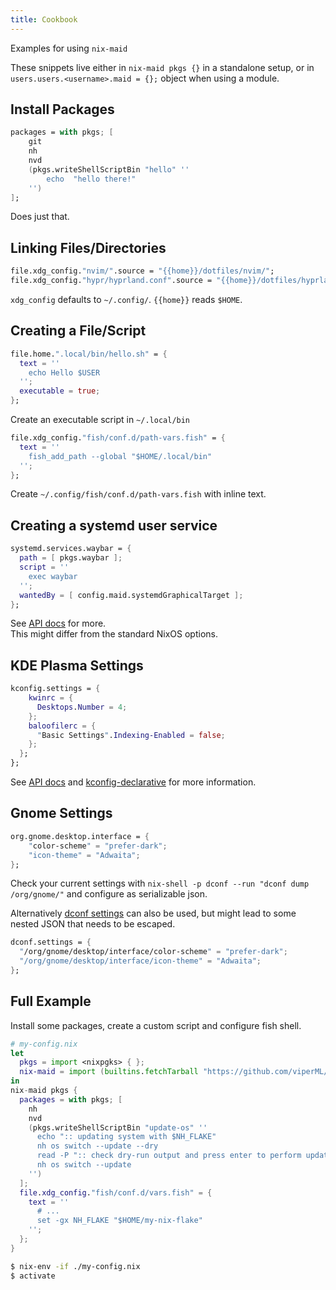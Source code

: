 ```yaml
---
title: Cookbook
---
```


Examples for using `nix-maid`

These snippets live either in `nix-maid pkgs {}` in a standalone setup, or in `users.users.<username>.maid = {};` object when using a module.

## Install Packages

```nix
packages = with pkgs; [
    git
    nh
    nvd
    (pkgs.writeShellScriptBin "hello" ''
        echo  "hello there!"
    '')
];
```
Does just that.

## Linking Files/Directories

```nix
file.xdg_config."nvim/".source = "{{home}}/dotfiles/nvim/"; 
file.xdg_config."hypr/hyprland.conf".source = "{{home}}/dotfiles/hyprland.conf";
```
`xdg_config` defaults to `~/.config/`. `{{home}}` reads `$HOME`.

## Creating a File/Script

```nix
file.home.".local/bin/hello.sh" = {
  text = ''
    echo Hello $USER
  '';
  executable = true;
};
```
Create an executable script in `~/.local/bin`

```nix
file.xdg_config."fish/conf.d/path-vars.fish" = {
  text = ''
    fish_add_path --global "$HOME/.local/bin"
  '';
};
```
Create `~/.config/fish/conf.d/path-vars.fish` with inline text.

## Creating a systemd user service

```nix
systemd.services.waybar = {
  path = [ pkgs.waybar ];
  script = ''
    exec waybar
  '';
  wantedBy = [ config.maid.systemdGraphicalTarget ];
};
```

See [API docs](https://viperml.github.io/nix-maid/api.html#systemd-units) for more.  
This might differ from the standard NixOS options.

## KDE Plasma Settings

```nix
kconfig.settings = {
    kwinrc = {
      Desktops.Number = 4;
    };
    baloofilerc = {
      "Basic Settings".Indexing-Enabled = false;
    };
  };
};
```
See [API docs](https://viperml.github.io/nix-maid/api.html#kconfig.settings) and [kconfig-declarative](https://github.com/viperML/kconfig-declarative) for more information.

## Gnome Settings

```nix
org.gnome.desktop.interface = {
    "color-scheme" = "prefer-dark";
    "icon-theme" = "Adwaita";
};
```

Check your current settings with `nix-shell -p dconf --run "dconf dump /org/gnome/"` and configure as serializable json.  

Alternatively [dconf settings](https://viperml.github.io/nix-maid/api.html#dconf.settings) can also be used, but might lead to some nested JSON that needs to be escaped.

```nix
dconf.settings = {
  "/org/gnome/desktop/interface/color-scheme" = "prefer-dark";
  "/org/gnome/desktop/interface/icon-theme" = "Adwaita";
};
```

## Full Example

Install some packages, create a custom script and configure fish shell.

```nix
# my-config.nix
let
  pkgs = import <nixpgks> { };
  nix-maid = import (builtins.fetchTarball "https://github.com/viperML/nix-maid/archive/refs/heads/master.tar.gz") { };
in
nix-maid pkgs {
  packages = with pkgs; [
    nh
    nvd
    (pkgs.writeShellScriptBin "update-os" ''
      echo ":: updating system with $NH_FLAKE"
      nh os switch --update --dry
      read -P ":: check dry-run output and press enter to perform update."
      nh os switch --update
    '')
  ];
  file.xdg_config."fish/conf.d/vars.fish" = {
    text = ''
      # ...
      set -gx NH_FLAKE "$HOME/my-nix-flake"
    '';
  };
}
```

```bash
$ nix-env -if ./my-config.nix
$ activate
```
